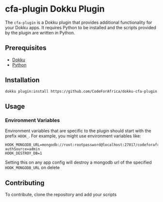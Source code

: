 # cfa-plugin Dokku Plugin

The `cfa-plugin` is a Dokku plugin that provides additional functionality for your Dokku apps. It requires Python to be installed and the scripts provided by the plugin are written in Python.

## Prerequisites

- [Dokku](https://dokku.com/docs/development/plugin-triggers)
- [Python](https://www.python.org/downloads/)

## Installation

```bash
dokku plugin:install https://github.com/CodeForAfrica/dokku-cfa-plugin.git
```

## Usage

### Environment Variables

Environment variables that are specific to the plugin should start with the prefix `HOOK_`.
For example, you might use environment variables like:

```
HOOK_MONGODB_URL=mongodb://root:rootpassword@localhost:27017/codeforafrica?authSource=admin
HOOK_DESTROY_DB=1
```

Setting this on any app config will destroy a mongodb url of the specified `HOOK_MONGODB_URL` on delete

## Contributing

To contribute, clone the repository and add your scripts
